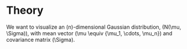 # Theory

We want to visualize an \(n\)-dimensional Gaussian distribution, \(N(\mu, \Sigma)\), with mean vector \(\mu \equiv \{\mu_1, \cdots, \mu_n\}\) and covariance matrix \(\Sigma\).
